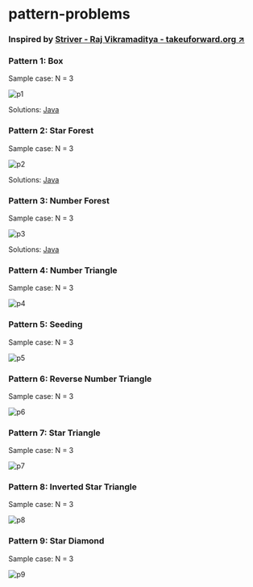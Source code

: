 # pattern-problems
### Inspired by [Striver - Raj Vikramaditya - takeuforward.org ↗️](https://takeuforward.org/)

### Pattern 1: Box
Sample case: N = 3

![p1](https://takeuforward.org/wp-content/uploads/2022/08/P1.png)

Solutions: [Java](https://github.com/uzayr-iqbal-hamid/pattern-problems/blob/main/Pattern%201%3A%20Box)

### Pattern 2: Star Forest
Sample case: N = 3

![p2](https://takeuforward.org/wp-content/uploads/2022/08/P2.png)

Solutions: [Java](https://github.com/uzayr-iqbal-hamid/pattern-problems/blob/main/Pattern%202%3A%20Star%20Forest)

### Pattern 3: Number Forest
Sample case: N = 3

![p3](https://takeuforward.org/wp-content/uploads/2022/08/P3.png)

Solutions: [Java]()

### Pattern 4: Number Triangle
Sample case: N = 3

![p4](https://takeuforward.org/wp-content/uploads/2022/08/P4.png)

### Pattern 5: Seeding
Sample case: N = 3

![p5](https://takeuforward.org/wp-content/uploads/2022/08/P5.png)

### Pattern 6: Reverse Number Triangle
Sample case: N = 3

![p6](https://takeuforward.org/wp-content/uploads/2022/08/P6.png)

### Pattern 7: Star Triangle
Sample case: N = 3

![p7](https://takeuforward.org/wp-content/uploads/2022/08/P7.png)

### Pattern 8: Inverted Star Triangle
Sample case: N = 3

![p8](https://takeuforward.org/wp-content/uploads/2022/08/P8.png)

### Pattern 9: Star Diamond
Sample case: N = 3

![p9](https://takeuforward.org/wp-content/uploads/2022/08/P9.png)
